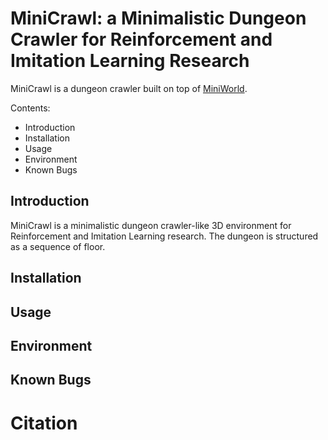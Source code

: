 # MiniCrawl: a Minimalistic Dungeon Crawler for Reinforcement and Imitation Learning Research

MiniCrawl is a dungeon crawler built on top of [MiniWorld](https://github.com/Farama-Foundation/Miniworld).

Contents:

- Introduction
- Installation
- Usage
- Environment
- Known Bugs

## Introduction
MiniCrawl is a minimalistic dungeon crawler-like 3D environment for Reinforcement and Imitation Learning research. The dungeon is structured as a sequence of floor.

## Installation

## Usage

## Environment

## Known Bugs

# Citation